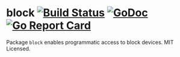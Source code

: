 block [![Build Status](https://travis-ci.org/mdlayher/block.svg?branch=master)](https://travis-ci.org/mdlayher/block) [![GoDoc](https://godoc.org/github.com/mdlayher/block?status.svg)](https://godoc.org/github.com/mdlayher/block) [![Go Report Card](https://goreportcard.com/badge/github.com/mdlayher/block)](https://goreportcard.com/report/github.com/mdlayher/block)
=====

Package `block` enables programmatic access to block devices.  MIT Licensed.
